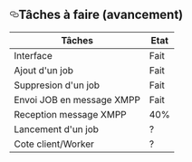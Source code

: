 
<h2><a id="user-content-tâches-à-faire-avancement" class="anchor" href="#tâches-à-faire-avancement" aria-hidden="true"><svg aria-hidden="true" class="octicon octicon-link" height="16" version="1.1" viewBox="0 0 16 16" width="16"><path fill-rule="evenodd" d="M4 9h1v1H4c-1.5 0-3-1.69-3-3.5S2.55 3 4 3h4c1.45 0 3 1.69 3 3.5 0 1.41-.91 2.72-2 3.25V8.59c.58-.45 1-1.27 1-2.09C10 5.22 8.98 4 8 4H4c-.98 0-2 1.22-2 2.5S3 9 4 9zm9-3h-1v1h1c1 0 2 1.22 2 2.5S13.98 12 13 12H9c-.98 0-2-1.22-2-2.5 0-.83.42-1.64 1-2.09V6.25c-1.09.53-2 1.84-2 3.25C6 11.31 7.55 13 9 13h4c1.45 0 3-1.69 3-3.5S14.5 6 13 6z"></path></svg></a>Tâches à faire (avancement)</h2>

<table><thead>
<tr>
<th>Tâches</th>
<th>Etat</th>
</tr>
</thead><tbody>
<tr>
<td>Interface</td>
<td>Fait</td>
</tr>
<tr>
<td>Ajout d'un job</td>
<td>Fait</td>
</tr>
<tr>
<td>Suppresion d'un job</td>
<td>Fait</td>
</tr>
<tr>
<td>Envoi JOB en message XMPP</td>
<td>Fait</td>
</tr>
<tr>
<td>Reception message XMPP</td>
<td>40%	</td>
</tr>
<tr>
<td>Lancement d'un job</td>
<td>?</td>
</tr>
<tr>
<td>Cote client/Worker</td>
<td>?</td>
</tr>

</tbody></table>
</article>
  </div>

</div>
